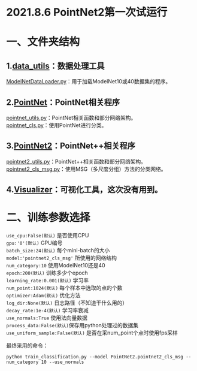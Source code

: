 # 2021.8.6 PointNet2第一次试运行

# 一、文件夹结构
## 1.[data_utils](./data_utils)：数据处理工具  
[ModelNetDataLoader.py](./data_utils/ModelNetDataLoader.py)：用于加载ModelNet10或40数据集的程序。
## 2.[PointNet](./PointNet)：PointNet相关程序  
[pointnet_utils.py](./PointNet/pointnet_utils.py)：PointNet相关函数和部分网络架构。  
[pointnet_cls.py](./PointNet/pointnet_cls.py)：使用PointNet进行分类。  
## 3.[PointNet2](./PointNet2)：PointNet++相关程序  
[pointnet2_utils.py](./PointNet2/pointnet2_utils.py)：PointNet++相关函数和部分网络架构。 
[pointnet2_cls_msg.py](./PointNet2/pointnet2_cls_msg.py)：使用MSG（多尺度分组）方法的分类网络。
## 4.[Visualizer](./Visualizer)：可视化工具，这次没有用到。  

# 二、训练参数选择
```use_cpu:False(默认)``` 是否使用CPU  
```gpu:'0'(默认)``` GPU编号  
```batch_size:24(默认)``` 每个mini-batch的大小  
```model:'pointnet2_cls_msg'``` 所使用的网络结构  
```num_category:10``` 使用ModelNet10还是40  
```epoch:200(默认)``` 训练多少个epoch  
```learning_rate:0.001(默认)``` 学习率  
```num_point:1024(默认)``` 每个样本中选取的点的个数  
```optimizer:Adam(默认)``` 优化方法  
```log_dir:None(默认)``` 日志路径（不知道干什么用的）  
```decay_rate:1e-4(默认)``` 学习率衰减  
```use_normals:True``` 使用法向量数据  
```process_data:False(默认)```保存用python处理过的数据集  
```use_uniform_sample:False(默认)``` 是否在采num_point个点时使用fps采样  

最终采用的命令：
```shell
python train_classification.py --model PointNet2.pointnet2_cls_msg --num_category 10 --use_normals
```
